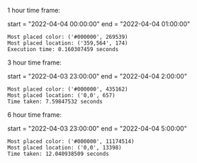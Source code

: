 1 hour time frame:

start = "2022-04-04 00:00:00"
end = "2022-04-04 01:00:00"

    Most placed color: ('#000000', 269539)
    Most placed location: ('359,564', 174)
    Execution time: 0.160307459 seconds
   
3 hour time frame:

start = "2022-04-03 23:00:00"
end = "2022-04-04 2:00:00"

    Most placed color: ('#000000', 435162)
    Most placed location: ('0,0', 657)
    Time taken: 7.59847532 seconds


6 hour time frame:

start = "2022-04-03 23:00:00"
end = "2022-04-04 5:00:00"

    Most placed color: ('#000000', 11174514)
    Most placed location: ('0,0', 13398)
    Time taken: 12.040938509 seconds
